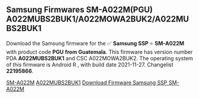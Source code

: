 <h2>Samsung Firmwares SM-A022M(PGU) A022MUBS2BUK1/A022MOWA2BUK2/A022MUBS2BUK1</h2>
Download the Samsung firmware for the ✅ <strong>Samsung SSP </strong> ⭐ <strong>SM-A022M</strong> with product code <strong>PGU</strong> <strong> from Guatemala</strong>. This firmware has version number PDA <strong>A022MUBS2BUK1</strong> and CSC A022MOWA2BUK2. The operating system of this firmware is Android R , with build date 2021-11-27. Changelist <strong>22195866</strong>.


[SM-A022M](https://samfirm.shop/samsung/model/SM-A022M)
[A022MUBS2BUK1](https://samfirm.shop/samsung/pda/A022MUBS2BUK1)
[Download Firmware Samsung SSP SM-A022M](https://samfirm.shop/samsung/firmware/478340)
